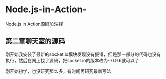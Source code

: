 # Node.js-in-Action-
Node.js in Action源码加注释

## 第二章聊天室的源码
刚开始我安装了最新的socket.io模块发现没有报错，但是那一部分的代码也没有执行，然后在网上找了源码，把socket.io的版本改为~0.9.6就可以了

刚开始初学，也没研究那么多，有时间再研究最新写法
